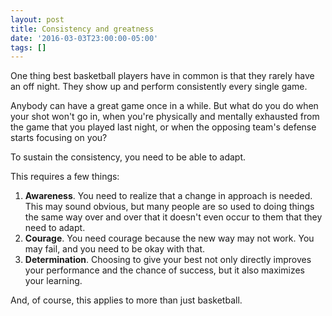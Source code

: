 ```yaml
---
layout: post
title: Consistency and greatness
date: '2016-03-03T23:00:00-05:00'
tags: []
---
```

One thing best basketball players have in common is that they rarely have an off night. They show up and perform consistently every single game.

Anybody can have a great game once in a while. But what do you do when your shot won't go in, when you're physically and mentally exhausted from the game that you played last night, or when the opposing team's defense starts focusing on you?

To sustain the consistency, you need to be able to adapt.

This requires a few things:

1. **Awareness**. You need to realize that a change in approach is needed. This may sound obvious, but many people are so used to doing things the same way over and over that it doesn't even occur to them that they need to adapt.
2. **Courage**. You need courage because the new way may not work. You may fail, and you need to be okay with that.
3. **Determination**. Choosing to give your best not only directly improves your performance and the chance of success, but it also maximizes your learning.

And, of course, this applies to more than just basketball.
